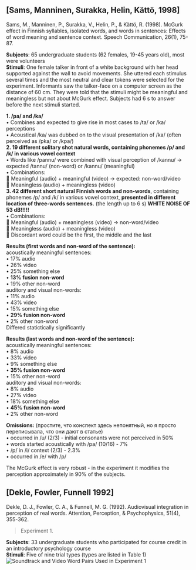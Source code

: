 ## [Sams, Manninen, Surakka, Helin, Kättö, 1998] <br/>
Sams, M., Manninen, P., Surakka, V., Helin, P., & Kättö, R. (1998). McGurk effect in Finnish syllables, isolated words, and words in sentences: Effects of word meaning and sentence context. Speech Communication, 26(1), 75-87. <br/>

**Subjects**: 65 undergraduate students (62 females, 19-45 years old), most were volunteers <br/>
**Stimuli**: One female talker in front of a white background with her head supported against the wall to avoid movements. She uttered each stimulus several times and the most neutral and clear tokens were selected for the experiment. Informants saw the talker-face on a computer screen as the distance of 60 cm. They were told that the stimuli might be meaningful and meaningless but not about McGurk effect. Subjects had 6 s to answer before the next stimuli started.  

**1.	/pa/ and /ka/**<br/>
  •	Combines and expected to give rise in most cases to /ta/ or /ka/ perceptions <br/>
  •	Acoustical /ka/ was dubbed on to the visual presentation of /ka/ (often perceived as /pka/ or /kpa/) <br/>
**2.	19 different solitary shot natural words, containing phonemes /p/ and /k/ in various vowel context** <br/>
  •	Words like /pannu/ were combined with visual perception of  /kannu/ -> expected /tannu/ (non-word) or /kannu/ (meaningful) <br/>
  •	Combinations: <br/>
    	Meaningful (audio) + meaningful (video) -> expected: non-word/video <br/>
    	Meaningless (audio) + meaningless (video) <br/>
**3.	42 different short natural Finnish words and non-words**, containing phonemes /p/ and /k/ in various vowel context, **presented in different location of three-words sentences.** (the length up to 6 s) **WHITE NOISE OF 53 dB!!!!!** <br/>
  •	Combinations: <br/>
    	Meaningful (audio) + meaningless (video) -> non-word/video <br/>
    	Meaningless (audio) + meaningless (video) <br/>
    	Discordant word could be the first, the middle and the last <br/>

**Results (first words and non-word of the sentence):** <br/>
acoustically meaningful sentences: <br/>
  •	17% audio <br/>
  •	26% video <br/>
  •	25% something else <br/>
  •	**13% fusion non-word** <br/>
  •	19% other non-word <br/>
 auditory and visual non-words: <br/>
  •	11% audio <br/>
  •	43% video <br/>
  •	15% something else <br/>
  •	**29% fusion non-word** <br/>
  •	2% other non-word <br/>
Differed statictically significantly  
  
**Results (last words and non-word of the sentence):** <br/>
acoustically meaningful sentences: <br/>
  •	8% audio <br/>
  •	33% video <br/>
  •	9% something else <br/>
  •	**35% fusion non-word** <br/>
  •	15% other non-word <br/>
 auditory and visual non-words: <br/>
  •	8% audio <br/> 
  •	27% video <br/>
  •	18% something else <br/>
  •	**45% fusion non-word** <br/>
  •	2% other non-word <br/>


**Omissions:** (простите, что конспект здесь непонятный, но я просто переписывала, что они дают в статье) <br/>
  •	occurred in /u/ (2/3) - initial consonants were not perceived in 50% <br/>
  •	words started acoustically with /pa/ (10/16) - 7% <br/>
  •	/p/ in /i/ context (2/3) - 2.3% <br/>
  •	occurred in /e/ with /p/ <br/>
  
 The McGurk effect is very robust - in the experiment it modifies the perception approximately in 90% of the subjects.  
 
## [Dekle, Fowler, Funnell 1992]  

Dekle, D. J., Fowler, C. A., & Funnell, M. G. (1992). Audiovisual integration in perception of real words. Attention, Perception, & Psychophysics, 51(4), 355-362. <br/>

> Experiment 1.  

**Subjects**: 33 undergraduate students who participated for course credit in an introductory psychology
course <br/>
**Stimuli**: Five of nine trial types (types are listed in Table 1)  <br/>
![Soundtrack and Video Word Pairs Used in
Experiment 1](astafyevai/mcgurk2017-2018/dekle_1.jpg)
